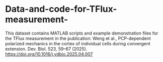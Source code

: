 # Data-and-code-for-TFlux-measurement-
This dataset contains MATLAB scripts and example demonstration files for the TFlux measurement in the publication: Weng et al., PCP-dependent polarized mechanics in the cortex of individual cells during convergent extension. Dev. Biol. 523, 59–67 (2025). https://doi.org/10.1016/j.ydbio.2025.04.007
